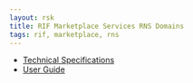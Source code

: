 ```yaml
---
layout: rsk
title: RIF Marketplace Services RNS Domains
tags: rif, marketplace, rns
---
```


- [Technical Specifications](./techspecs)
- [User Guide](./userguide)
